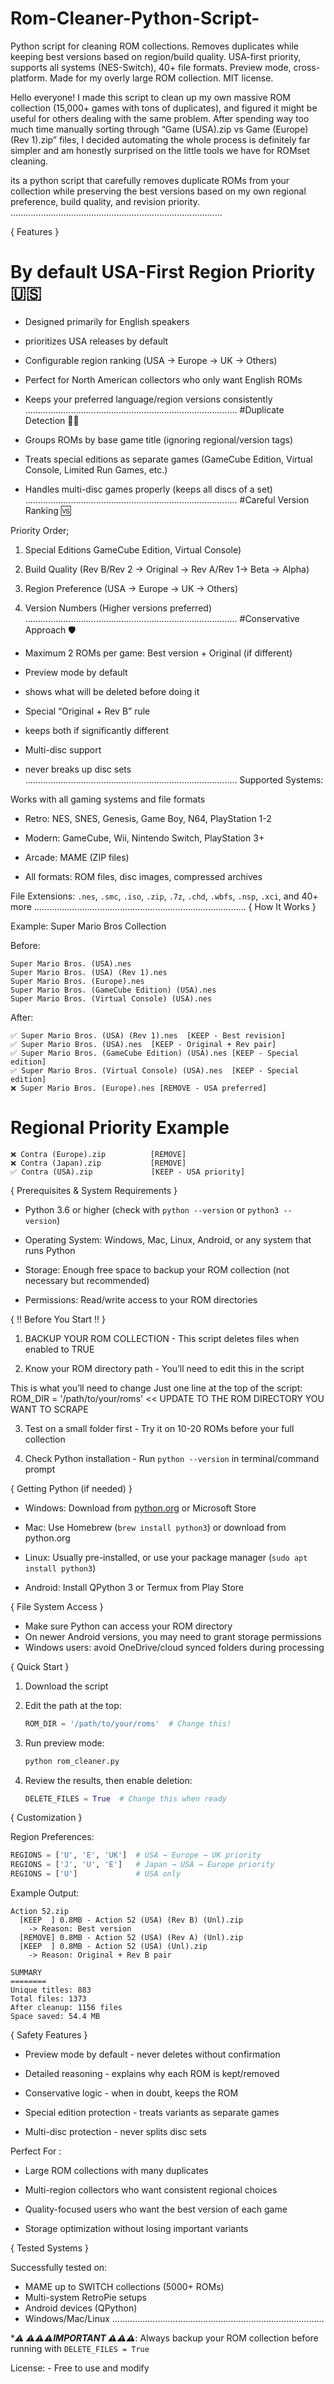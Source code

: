# Rom-Cleaner-Python-Script-
Python script for cleaning ROM collections. Removes duplicates while keeping best versions based on region/build quality. USA-first priority, supports all systems (NES-Switch), 40+ file formats. Preview mode, cross-platform. Made for my overly large ROM collection. MIT license.


Hello everyone! I made this script to clean up my own massive ROM collection (15,000+ games with tons of duplicates), and figured it might be useful for others dealing with the same problem. After spending way too much time manually sorting through “Game (USA).zip vs Game (Europe) (Rev 1).zip” files, I decided automating the whole process is definitely far simpler and am honestly surprised on the little tools we have for ROMset cleaning.

its a python script that carefully removes duplicate ROMs from your collection while preserving the best versions based on my own regional preference, build quality, and revision priority. 
…………………………………………………………………………

{ Features } 

# By default USA-First Region Priority 🇺🇸

- Designed primarily for English speakers

- prioritizes USA releases by default

- Configurable region ranking (USA → Europe → UK → Others)

- Perfect for North American collectors who only want English ROMs

- Keeps your preferred language/region versions consistently
…………………………………………………………………………
#Duplicate Detection 🙅‍♂️

- Groups ROMs by base game title (ignoring regional/version tags)

- Treats special editions as separate games (GameCube Edition, Virtual Console, Limited Run Games, etc.)

- Handles multi-disc games properly (keeps all discs of a set)
…………………………………………………………………………
#Careful Version Ranking 🆚

Priority Order;
1. Special Editions GameCube Edition, Virtual Console)

2. Build Quality (Rev B/Rev 2 → Original → Rev A/Rev 1→ Beta → Alpha)

3. Region Preference (USA → Europe → UK → Others)

4. Version Numbers (Higher versions preferred)
…………………………………………………………………………
#Conservative Approach 🛡️

- Maximum 2 ROMs per game: Best version + Original (if different)

- Preview mode by default 

- shows what will be deleted before doing it

- Special “Original + Rev B” rule

- keeps both if significantly different

- Multi-disc support

- never breaks up disc sets
…………………………………………………………………………
Supported Systems:

Works with all gaming systems and file formats

- Retro: NES, SNES, Genesis, Game Boy, N64, 
PlayStation 1-2

- Modern: GameCube, Wii, Nintendo Switch, PlayStation 3+

- Arcade: MAME (ZIP files)

- All formats: ROM files, disc images, compressed archives

File Extensions: `.nes`, `.smc`, `.iso`, `.zip`, `.7z`, `.chd`, `.wbfs`, `.nsp`, `.xci`, and 40+ more
…………………………………………………………………………
{ How It Works } 

Example: Super Mario Bros Collection

Before:

```
Super Mario Bros. (USA).nes
Super Mario Bros. (USA) (Rev 1).nes  
Super Mario Bros. (Europe).nes
Super Mario Bros. (GameCube Edition) (USA).nes
Super Mario Bros. (Virtual Console) (USA).nes
```

After:

```
✅ Super Mario Bros. (USA) (Rev 1).nes  [KEEP - Best revision]
✅ Super Mario Bros. (USA).nes  [KEEP - Original + Rev pair]
✅ Super Mario Bros. (GameCube Edition) (USA).nes [KEEP - Special edition]
✅ Super Mario Bros. (Virtual Console) (USA).nes  [KEEP - Special edition]
❌ Super Mario Bros. (Europe).nes [REMOVE - USA preferred]
```

# Regional Priority Example 

```
❌ Contra (Europe).zip          [REMOVE]
❌ Contra (Japan).zip           [REMOVE] 
✅ Contra (USA).zip             [KEEP - USA priority]
```

{ Prerequisites & System Requirements }

- Python 3.6 or higher (check with `python --version` or `python3 --version`)

- Operating System: Windows, Mac, Linux, Android, or any system that runs Python

- Storage: Enough free space to backup your ROM collection (not necessary but recommended)

- Permissions: Read/write access to your ROM directories

{ !! Before You Start !! } 

1. BACKUP YOUR ROM COLLECTION - This script deletes files when enabled to TRUE 

2. Know your ROM directory path - You’ll need to edit this in the script

This is what you’ll need to change
Just one line at the top of the script:
ROM_DIR = '/path/to/your/roms' << UPDATE TO THE ROM DIRECTORY YOU WANT TO SCRAPE

3. Test on a small folder first - Try it on 10-20 ROMs before your full collection

4. Check Python installation - Run `python --version` in terminal/command prompt

{ Getting Python (if needed) }

- Windows: Download from [python.org](https://python.org) or Microsoft Store

- Mac: Use Homebrew (`brew install python3`) or download from python.org

- Linux: Usually pre-installed, or use your package manager (`sudo apt install python3`)

- Android: Install QPython 3 or Termux from Play Store

{ File System Access }

- Make sure Python can access your ROM directory
- On newer Android versions, you may need to grant storage permissions
- Windows users: avoid OneDrive/cloud synced folders during processing

{ Quick Start }

1. Download the script

2. Edit the path at the top:
   
   ```python
   ROM_DIR = '/path/to/your/roms'  # Change this!
   ```
3. Run preview mode:
   
   ```bash
   python rom_cleaner.py
   ```
4. Review the results, then enable deletion:
   
   ```python
   DELETE_FILES = True  # Change this when ready
   ```

{ Customization }

Region Preferences:

```python
REGIONS = ['U', 'E', 'UK']  # USA → Europe → UK priority
REGIONS = ['J', 'U', 'E']   # Japan → USA → Europe priority
REGIONS = ['U']             # USA only
```

Example Output:

```
Action 52.zip
  [KEEP  ] 0.8MB - Action 52 (USA) (Rev B) (Unl).zip
    -> Reason: Best version
  [REMOVE] 0.8MB - Action 52 (USA) (Rev A) (Unl).zip
  [KEEP  ] 0.8MB - Action 52 (USA) (Unl).zip
    -> Reason: Original + Rev B pair

SUMMARY
========
Unique titles: 883
Total files: 1373 
After cleanup: 1156 files
Space saved: 54.4 MB
```

{ Safety Features }

-  Preview mode by default - never deletes without confirmation

- Detailed reasoning - explains why each ROM is kept/removed

-  Conservative logic - when in doubt, keeps the ROM

- Special edition protection - treats variants as separate games

- Multi-disc protection - never splits disc sets

 Perfect For :

- Large ROM collections with many duplicates

- Multi-region collectors who want consistent regional choices

- Quality-focused users who want the best version of each game

- Storage optimization without losing important variants

{ Tested Systems }

Successfully tested on:
- MAME up to SWITCH collections (5000+ ROMs)
- Multi-system RetroPie setups
- Android devices (QPython)
- Windows/Mac/Linux
…………………………………………………………………………

****⚠️ ⚠️⚠️⚠️IMPORTANT ⚠️⚠️⚠️***: Always backup your ROM collection before running with `DELETE_FILES = True`

License: - Free to use and modify
